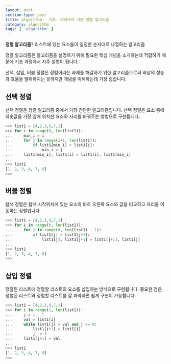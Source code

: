 ```yaml
---
layout: post
section-type: post
title: algorithm - 기초. 여러가지 기본 정렬 알고리즘
category: algorithm
tags: [ 'algorithm' ]
---
```


**정렬 알고리즘**? 리스트에 있는 요소들이 일정한 순서대로 나열하는 알고리즘  

정렬 알고리즘은 알고리즘을 설명하기 위해 필요한 핵심 개념을 소개하는데 적합하기 때문에 기초 과정에서 자주 설명이 됩니다.  

선택, 삽입, 버블 정렬은 정렬이라는 과제를 해결하기 위한 알고리즘으로써 최상의 성능과 효율을 발휘하지는 못하지만 개념을 이해하는데 가장 쉽습니다.


## 선택 정렬
선택 정렬은 정렬 알고리즘 중에서 가장 간단한 알고리즘입니다. 선택 정렬은 요소 중에 최솟값을 가장 앞에 위치한 요소와 자리를 바꿔주는 방법으로 구현됩니다.

```python
>>> list1 = [4,2,3,8,7,1]
>>> for i in range(0, len(list1)):
...     min_i = i
...     for j in range(i+1, len(list1)):
...         if list1[min_i] > list1[j]:
...             min_i = j
...     list1[min_i], list1[i] = list1[i], list1[min_i]
...
>>> list1
[1, 2, 3, 4, 7, 8]
>>>
```


## 버블 정렬
탐색 정렬은 탐색 시작위치에 있는 요소의 바로 오른쪽 요소와 값을 비교하고 자리를 이동하는 정렬입니다.

```python
>>> list1 = [4,2,3,8,7,1]
>>> for i in range(0, len(list1)):
...     for j in range(0, len(list1) - 1):
...         if list1[j] > list1[j+1]:
...             list1[j], list1[j+1] = list1[j+1], list1[j]
...
>>> list1
[1, 2, 3, 4, 7, 8]
>>>
```

## 삽입 정렬
정렬된 리스트에 정렬할 리스트의 요소를 삽입하는 방식으로 구현됩니다. 중요한 점은 정렬된 리스트와 정렬할 리스트를 잘 파악하면 쉽게 구현이 가능합니다.

```python
>>> list1 = [4,2,3,8,7,1]
>>> for i in range(1, len(list1)):
...     j = i - 1
...     val = list1[i]
...     while list1[j] > val and j >= 0:
...         list1[j+1] = list1[j]
...         j -= 1
...     list1[j+1] = val
...
>>> list1
[1, 2, 3, 4, 7, 8]
>>>
```
